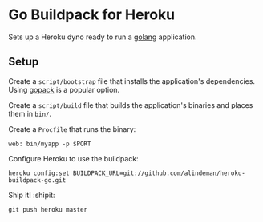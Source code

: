 # Go Buildpack for Heroku

Sets up a Heroku dyno ready to run a [golang](http://golang.org) application.

## Setup

Create a `script/bootstrap` file that installs the application's dependencies.
Using [gopack](https://github.com/d2fn/gopack) is a popular option.

Create a `script/build` file that builds the application's binaries and places
them in `bin/`.

Create a `Procfile` that runs the binary:

```
web: bin/myapp -p $PORT
```

Configure Heroku to use the buildpack:

```
heroku config:set BUILDPACK_URL=git://github.com/alindeman/heroku-buildpack-go.git
```

Ship it! :shipit:

```
git push heroku master
```

